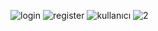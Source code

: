 ![login](https://github.com/user-attachments/assets/e4a58327-0736-4794-8f09-08c42646999c)
![register](https://github.com/user-attachments/assets/cbf377dc-1168-4547-adb7-9c7ad00a72cf)
![kullanıcı](https://github.com/user-attachments/assets/26723051-daf2-4155-8046-a962a74d744d)
![2](https://github.com/user-attachments/assets/2af799f1-6882-4314-b4be-78b5f63c5974)
